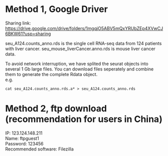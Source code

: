 # Method 1, Google Driver

Sharing link: https://drive.google.com/drive/folders/1mgqjO5ABV5mQxYRUbZEp4XVwCJ6BKW61?usp=sharing

seu_A124.counts_anno.rds is the single cell RNA-seq data from 124 patients with liver cancer. 
seu_mouse_liverCancer.anno.rds is mouse liver cancer data. 

To avoid network interruption, we have splited the seurat objects into several 1 Gb large files. You can download files seperately and combine them to generate the complete Rdata object.   
e.g.
```
cat seu_A124.counts_anno.rds.a* > seu_A124.counts_anno.rds
```

# Method 2, ftp download (recommendation for users in China)

IP: 123.124.148.211  
Name: ftpguest1  
Password: 123456  
Recommended software: Filezilla  
